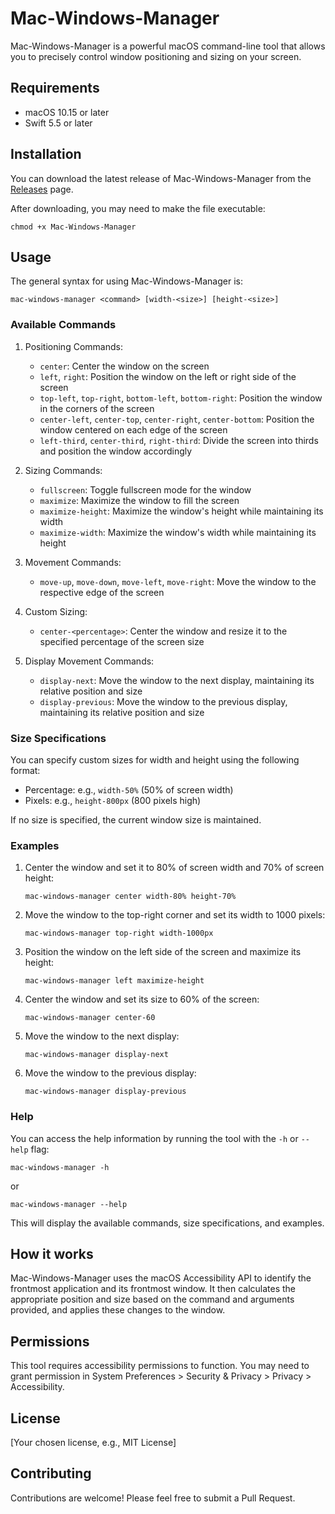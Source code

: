 # Mac-Windows-Manager

Mac-Windows-Manager is a powerful macOS command-line tool that allows you to precisely control window positioning and sizing on your screen.

## Requirements

- macOS 10.15 or later
- Swift 5.5 or later

## Installation

You can download the latest release of Mac-Windows-Manager from the [Releases](https://github.com/yourusername/Mac-Windows-Manager/releases) page.

After downloading, you may need to make the file executable:

```
chmod +x Mac-Windows-Manager
```

## Usage

The general syntax for using Mac-Windows-Manager is:

```
mac-windows-manager <command> [width-<size>] [height-<size>]
```

### Available Commands

1. Positioning Commands:
   - `center`: Center the window on the screen
   - `left`, `right`: Position the window on the left or right side of the screen
   - `top-left`, `top-right`, `bottom-left`, `bottom-right`: Position the window in the corners of the screen
   - `center-left`, `center-top`, `center-right`, `center-bottom`: Position the window centered on each edge of the screen
   - `left-third`, `center-third`, `right-third`: Divide the screen into thirds and position the window accordingly

2. Sizing Commands:
   - `fullscreen`: Toggle fullscreen mode for the window
   - `maximize`: Maximize the window to fill the screen
   - `maximize-height`: Maximize the window's height while maintaining its width
   - `maximize-width`: Maximize the window's width while maintaining its height

3. Movement Commands:
   - `move-up`, `move-down`, `move-left`, `move-right`: Move the window to the respective edge of the screen

4. Custom Sizing:
   - `center-<percentage>`: Center the window and resize it to the specified percentage of the screen size

5. Display Movement Commands:
   - `display-next`: Move the window to the next display, maintaining its relative position and size
   - `display-previous`: Move the window to the previous display, maintaining its relative position and size

### Size Specifications

You can specify custom sizes for width and height using the following format:

- Percentage: e.g., `width-50%` (50% of screen width)
- Pixels: e.g., `height-800px` (800 pixels high)

If no size is specified, the current window size is maintained.

### Examples

1. Center the window and set it to 80% of screen width and 70% of screen height:
   ```
   mac-windows-manager center width-80% height-70%
   ```

2. Move the window to the top-right corner and set its width to 1000 pixels:
   ```
   mac-windows-manager top-right width-1000px
   ```

3. Position the window on the left side of the screen and maximize its height:
   ```
   mac-windows-manager left maximize-height
   ```

4. Center the window and set its size to 60% of the screen:
   ```
   mac-windows-manager center-60
   ```

5. Move the window to the next display:
   ```
   mac-windows-manager display-next
   ```

6. Move the window to the previous display:
   ```
   mac-windows-manager display-previous
   ```

### Help

You can access the help information by running the tool with the `-h` or `--help` flag:
```
mac-windows-manager -h
```
or
```
mac-windows-manager --help
```
This will display the available commands, size specifications, and examples.

## How it works

Mac-Windows-Manager uses the macOS Accessibility API to identify the frontmost application and its frontmost window. It then calculates the appropriate position and size based on the command and arguments provided, and applies these changes to the window.

## Permissions

This tool requires accessibility permissions to function. You may need to grant permission in System Preferences > Security & Privacy > Privacy > Accessibility.

## License

[Your chosen license, e.g., MIT License]

## Contributing

Contributions are welcome! Please feel free to submit a Pull Request.